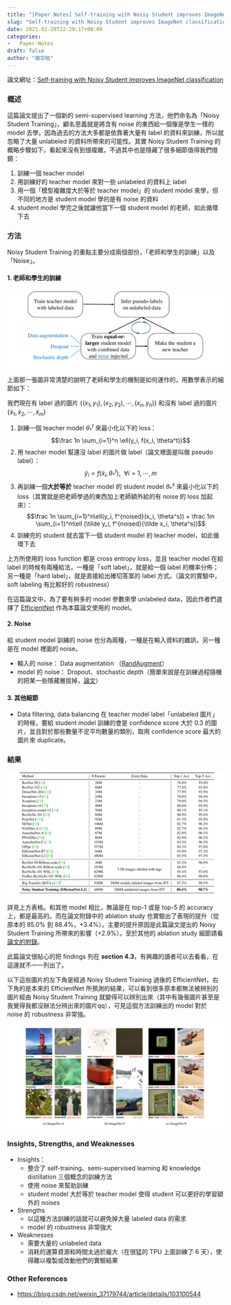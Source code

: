 ```yaml
---
title: "[Paper Notes] Self-training with Noisy Student improves ImageNet classification"
slug: "Self-training with Noisy Student improves ImageNet classification"
date: 2021-02-28T22:29:17+08:00
categories:
-   Paper-Notes
draft: false
author: "謝宗晅"
---
```


論文網址：[Self-training with Noisy Student improves ImageNet classification](https://arxiv.org/abs/1911.04252)

### 概述

這篇論文提出了一個新的 semi-supervised learning 方法，他們命名為「Noisy Student Training」，顧名思義就是將含有 noise 的東西給一個像是學生一樣的 model 去學。因為過去的方法大多都是依靠著大量有 label 的資料來訓練，所以就忽略了大量 unlabeled 的資料所帶來的可能性。其實 Noisy Student Training 的概略步驟如下，看起來沒有到很複雜，不過其中也是隱藏了很多細節值得我們借鏡：
1. 訓練一個 teacher model
2. 用訓練好的 teacher model 來對一些 unlabeled 的資料上 label
3. 用一個「模型複雜度大於等於 teacher model」的 student model 來學，但不同的地方是 student model 學的是有 noise 的資料
4. student model 學完之後就讓他當下一個 student model 的老師，如此循環下去

### 方法

Noisy Student Training 的重點主要分成兩個部份，「老師和學生的訓練」以及「Noise」。

#### 1. 老師和學生的訓練

![老師與學生的學習（來源：原論文）](fig1.png)

上面那一張圖非常清楚的說明了老師和學生的機制是如何運作的，用數學表示的細節如下：

我們現在有 label 過的圖片 $\{(x_1, y_1), (x_2, y_2),\cdots,(x_n, y_n)\}$ 和沒有 label 過的圖片 $\{\tilde x_1, \tilde x_2, \cdots, \tilde x_m\}$
1. 訓練一個 teacher model $\theta^t_*$ 來最小化以下的 loss：$$\frac 1n \sum_{i=1}^n \ell(y_i, f(x_i, \theta^t))$$
2. 用 teacher model 幫還沒 label 的圖片做 label（論文裡面是叫做 pseudo label）：$$\tilde y_i = f(\tilde x_i, \theta^t_*),\ \ \forall i = 1,\cdots, m$$
3. 再訓練一個**大於等於** teacher model 的 student model $\theta^s_*$ 來最小化以下的 loss（其實就是把老師學過的東西加上老師額外給的有 noise 的 loss 加起來）：$$\frac 1n \sum_{i=1}^n\ell(y_i, f^{noised}(x_i, \theta^s)) + \frac 1m \sum_{i=1}^m\ell (\tilde y_i, f^{noised}(\tilde x_i, \theta^s))$$
4. 訓練完的 student 就去當下一個 student model 的 teacher model，如此循環下去

上方所使用的 loss function 都是 cross entropy loss，並且 teacher model 在給 label 的時候有兩種給法，一種是「soft label」，就是給一個 label 的機率分佈；另一種是「hard label」，就是直接給出確切答案的 label 方式。（論文的實驗中，soft labeling 有比較好的 robustness）

在這篇論文中，為了要有夠多的 model 參數來學 unlabeled data，因此作者們選擇了 [EfficientNet](https://arxiv.org/abs/1905.11946) 作為本篇論文使用的 model。

#### 2. Noise

給 student model 訓練的 noise 也分為兩種，一種是在輸入資料的雜訊，另一種是在 model 裡面的 noise。

* 輸入的 noise：
  Data augmentation （[RandAugment](https://arxiv.org/abs/1909.13719)）
* model 的 noise：
  Dropout、stochastic depth（簡單來說是在訓練過程隨機的把某一些隱藏層拔掉，[論文](https://arxiv.org/abs/1603.09382)）

#### 3. 其他細節

* Data filtering, data balancing
  在 teacher model label「unlabeled 圖片」的時候，要給 student model 訓練的會是 confidence score 大於 $0.3$ 的圖片，並且對於那些數量不足平均數量的類別，取用 confidence score 最大的圖片來 duplicate。

### 結果

![與之前 state-of-the-art model 們的表現比較（來源：原論文）](fig2.png)

詳見上方表格。和其他 model 相比，無論是在 top-1 或是 top-5 的 accuracy 上，都是最高的。而在論文附錄中的 ablation study 也實驗出了表現的提升（從原本的 85.0% 到 88.4%，+3.4%），主要的提升原因是此篇論文提出的 Noisy Student Training 所帶來的影響（+2.9%）。至於其他的 ablation study 細節請看[論文的附錄](https://arxiv.org/abs/1911.04252)。

此篇論文很貼心的把 findings 列在 **section 4.3**，有興趣的讀者可以去看看，在這邊就不一一列出了。

以下這些圖片的左下角是經過 Noisy Student Training 過後的 EfficientNet，右下角的是本來的 EfficientNet 所預測的結果，可以看到很多原本都無法被辨別的圖片經由 Noisy Student Training 就變得可以辨別出來（其中有幾張圖片甚至是我覺得我都沒辦法分辨出來的圖片qq），可見這個方法訓練出的 model 對於 noise 的 robustness 非常強。

![在 robustness benchmark dataset 上面的結果（來源：原論文）](fig3.png)

### Insights, Strengths, and Weaknesses

* Insights：
    * 整合了 self-training、semi-supervised learning 和 knowledge distillation 三個概念的訓練方法
    * 使用 noise 來幫助訓練
    * student model 大於等於 teacher model 使得 student 可以更好的學習額外的 noises
* Strengths
    * 以這種方法訓練的話就可以避免掉大量 labeled data 的需求
    * model 的 robustness 非常強大
* Weaknesses
    * 需要大量的 unlabeled data
    * 消耗的運算資源和時間太過於龐大（在很猛的 TPU 上面訓練了 6 天），使得難以複製或改動他們的實驗結果

### Other References

* https://blog.csdn.net/weixin_37179744/article/details/103100544
